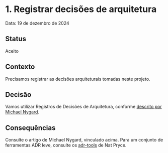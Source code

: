 # 1. Registrar decisões de arquitetura

Data: 19 de dezembro de 2024

## Status

Aceito

## Contexto

Precisamos registrar as decisões arquiteturais tomadas neste projeto.

## Decisão

Vamos utilizar Registros de Decisões de Arquitetura,
conforme [descrito por Michael Nygard](http://thinkrelevance.com/blog/2011/11/15/documenting-architecture-decisions).

## Consequências

Consulte o artigo de Michael Nygard, vinculado acima. Para um conjunto de ferramentas ADR leve, consulte os [adr-tools](https://github.com/npryce/adr-tools) de Nat Pryce.